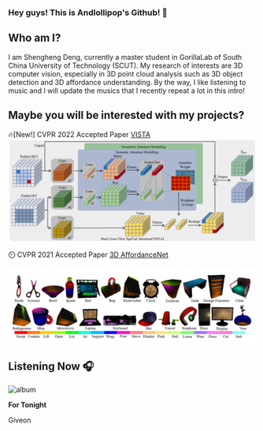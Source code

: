 ### Hey guys! This is Andlollipop's Github! 👋

## Who am I?

I am Shengheng Deng, currently a master student in GorillaLab of South China University of Technology (SCUT). My research of interests are 3D computer vision, especially in 3D point cloud analysis such as 3D object detection and 3D affordance understanding. By the way, I like listening to music and I will update the musics that I recently repeat a lot in this intro!

## Maybe you will be interested with my projects?

🔥[New!] CVPR 2022 Accepted Paper [VISTA](https://github.com/Gorilla-Lab-SCUT/VISTA)
![vista](https://github.com/Gorilla-Lab-SCUT/VISTA/blob/main/docs/Architecture.png)

⏲️ CVPR 2021 Accepted Paper [3D AffordanceNet](https://andlollipopde.github.io/3D-AffordanceNet/#/)

![affordancenet](https://github.com/Gorilla-Lab-SCUT/AffordanceNet/blob/main/image/ground_truth_readme.png)

## Listening Now :headphones:

![album](https://img.mymusic.net.tw/mms/album/L/470/5853470.jpg)

**For Tonight** 

Giveon

<!--
**AndlollipopDE/AndlollipopDE** is a ✨ _special_ ✨ repository because its `README.md` (this file) appears on your GitHub profile.

Here are some ideas to get you started:

- 🔭 I’m currently working on ...
- 🌱 I’m currently learning ...
- 👯 I’m looking to collaborate on ...
- 🤔 I’m looking for help with ...
- 💬 Ask me about ...
- 📫 How to reach me: ...
- 😄 Pronouns: ...
- ⚡ Fun fact: ...
-->
